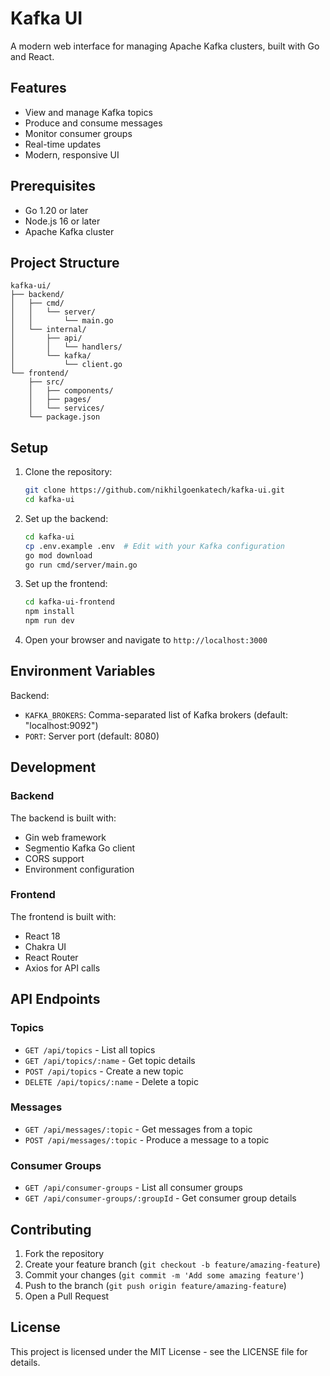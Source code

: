 # Kafka UI

A modern web interface for managing Apache Kafka clusters, built with Go and React.

## Features

- View and manage Kafka topics
- Produce and consume messages
- Monitor consumer groups
- Real-time updates
- Modern, responsive UI

## Prerequisites

- Go 1.20 or later
- Node.js 16 or later
- Apache Kafka cluster

## Project Structure

```
kafka-ui/
├── backend/
│   ├── cmd/
│   │   └── server/
│   │       └── main.go
│   └── internal/
│       ├── api/
│       │   └── handlers/
│       └── kafka/
│           └── client.go
└── frontend/
    ├── src/
    │   ├── components/
    │   ├── pages/
    │   └── services/
    └── package.json
```

## Setup

1. Clone the repository:
   ```bash
   git clone https://github.com/nikhilgoenkatech/kafka-ui.git
   cd kafka-ui
   ```

2. Set up the backend:
   ```bash
   cd kafka-ui
   cp .env.example .env  # Edit with your Kafka configuration
   go mod download
   go run cmd/server/main.go
   ```

3. Set up the frontend:
   ```bash
   cd kafka-ui-frontend
   npm install
   npm run dev
   ```

4. Open your browser and navigate to `http://localhost:3000`

## Environment Variables

Backend:
- `KAFKA_BROKERS`: Comma-separated list of Kafka brokers (default: "localhost:9092")
- `PORT`: Server port (default: 8080)

## Development

### Backend

The backend is built with:
- Gin web framework
- Segmentio Kafka Go client
- CORS support
- Environment configuration

### Frontend

The frontend is built with:
- React 18
- Chakra UI
- React Router
- Axios for API calls

## API Endpoints

### Topics
- `GET /api/topics` - List all topics
- `GET /api/topics/:name` - Get topic details
- `POST /api/topics` - Create a new topic
- `DELETE /api/topics/:name` - Delete a topic

### Messages
- `GET /api/messages/:topic` - Get messages from a topic
- `POST /api/messages/:topic` - Produce a message to a topic

### Consumer Groups
- `GET /api/consumer-groups` - List all consumer groups
- `GET /api/consumer-groups/:groupId` - Get consumer group details

## Contributing

1. Fork the repository
2. Create your feature branch (`git checkout -b feature/amazing-feature`)
3. Commit your changes (`git commit -m 'Add some amazing feature'`)
4. Push to the branch (`git push origin feature/amazing-feature`)
5. Open a Pull Request

## License

This project is licensed under the MIT License - see the LICENSE file for details.

